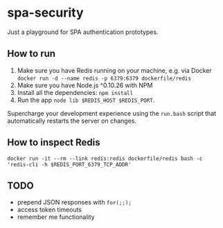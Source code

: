 # spa-security

Just a playground for SPA authentication prototypes.

## How to run

 1. Make sure you have Redis running on your machine, e.g. via Docker
    `docker run -d --name redis -p 6379:6379 dockerfile/redis`
 2. Make sure you have Node.js ^0.10.26 with NPM
 3. Install all the dependencies: `npm install`
 4. Run the app `node lib $REDIS_HOST $REDIS_PORT`.

Supercharge your development experience using the `run.bash` script that
automatically restarts the server on changes.

## How to inspect Redis

```
docker run -it --rm --link redis:redis dockerfile/redis bash -c 'redis-cli -h $REDIS_PORT_6379_TCP_ADDR'
```

## TODO

 - prepend JSON responses with `for(;;);`
 - access token timeouts
 - remember me functionality
